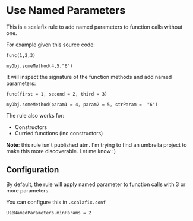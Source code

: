 # Use Named Parameters

This is a scalafix rule to add named parameters to function calls without one.

For example given this source code:

```
func(1,2,3)

myObj.someMethod(4,5,"6")
```

It will inspect the signature of the function methods and add named parameters:

```
func(first = 1, second = 2, third = 3)

myObj.someMethod(param1 = 4, param2 = 5, strParam =  "6")
```

The rule also works for:

* Constructors
* Curried functions (inc constructors)

**Note**: this rule isn't published atm. I'm trying to find an umbrella project to make this more discoverable. Let me know :)

## Configuration

By default, the rule will apply named parameter to function calls with 3 or more parameters.

You can configure this in `.scalafix.conf`
```
UseNamedParameters.minParams = 2
```
